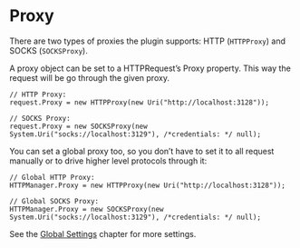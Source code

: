 # Proxy

There are two types of proxies the plugin supports: HTTP (`HTTPProxy`) and SOCKS (`SOCKSProxy`).

A proxy object can be set to a HTTPRequest’s Proxy property. This way the request will be go through the given proxy.

```language-csharp
// HTTP Proxy:
request.Proxy = new HTTPProxy(new Uri("http://localhost:3128"));

// SOCKS Proxy:
request.Proxy = new SOCKSProxy(new System.Uri("socks://localhost:3129"), /*credentials: */ null);
```

You can set a global proxy too, so you don’t have to set it to all request manually or to drive higher level protocols through it:

```language-csharp
// Global HTTP Proxy:
HTTPManager.Proxy = new HTTPProxy(new Uri("http://localhost:3128"));

// Global SOCKS Proxy:
HTTPManager.Proxy = new SOCKSProxy(new System.Uri("socks://localhost:3129"), /*credentials: */ null);
```

See the [Global Settings](GlobalSettings.md) chapter for more settings.

